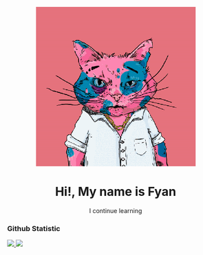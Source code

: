 
<p align="center">
<img src="https://raw.githubusercontent.com/rstsfyn/my_porto/main/img/profile/cat.webp">
</p>

<div align="center">
  <h1>Hi!, My name is Fyan</h1>
</div>

<p align="center">
I continue learning
</p>

### Github Statistic
<p align="left">
<a href="https://github.com/rstsfyn">
  <img height="180em" src="https://github-readme-stats-eight-theta.vercel.app/api?username=rstsfyn&show_icons=true&theme=algolia&include_all_commits=true&count_private=true"/>
  <img height="180em" src="https://github-readme-stats-eight-theta.vercel.app/api/top-langs/?username=rstsfyn&layout=compact&langs_count=8&theme=algolia"/>
</a>
</p>
